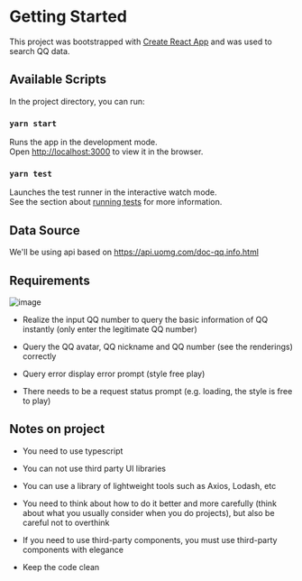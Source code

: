 # Getting Started

This project was bootstrapped with [Create React App](https://github.com/facebook/create-react-app) and was used to search QQ data.

## Available Scripts

In the project directory, you can run:

### `yarn start`

Runs the app in the development mode.\
Open [http://localhost:3000](http://localhost:3000) to view it in the browser.

### `yarn test`

Launches the test runner in the interactive watch mode.\
See the section about [running tests](https://facebook.github.io/create-react-app/docs/running-tests) for more information.

## Data Source

We'll be using api based on https://api.uomg.com/doc-qq.info.html

## Requirements

![image](https://user-images.githubusercontent.com/23466885/168100237-86f0e1ab-181b-4de0-a6dc-e8070b5f40bb.png)

- Realize the input QQ number to query the basic information of QQ instantly (only enter the legitimate QQ number)

- Query the QQ avatar, QQ nickname and QQ number (see the renderings) correctly

- Query error display error prompt (style free play)

- There needs to be a request status prompt (e.g. loading, the style is free to play)


## Notes on project

- You need to use typescript

- You can not use third party UI libraries

- You can use a library of lightweight tools such as Axios, Lodash, etc

- You need to think about how to do it better and more carefully (think about what you usually consider when you do projects), but also be careful not to overthink

- If you need to use third-party components, you must use third-party components with elegance

- Keep the code clean
